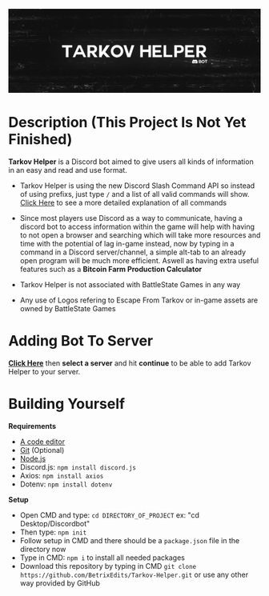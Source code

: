 ![Tarkov Helper Banner](Assets/Media/Banner3000x1000.png)
# Description (This Project Is Not Yet Finished)
**Tarkov Helper** is a Discord bot aimed to give users all kinds of information in an easy and read and use format. <br />

 - Tarkov Helper is using the new Discord Slash Command API so instead of using prefixs, just type `/` and a list of all valid commands will show. [Click Here](https://github.com/BetrixEdits/Tarkov-Helper/wiki/Commands) to see a more detailed explanation of all commands
 - Since most players use Discord as a way to communicate, having a discord bot to access information within the game will help with having to not open a browser and searching which will take more resources and time with the potential of lag in-game instead, now by typing in a command in a Discord server/channel, a simple alt-tab to an already open program will be much more efficient. Aswell as having extra useful features such as a **Bitcoin Farm Production Calculator**
 
 - Tarkov Helper is not associated with BattleState Games in any way 
 - Any use of Logos refering to Escape From Tarkov or in-game assets are owned by BattleState Games
 

# Adding Bot To Server
[**Click Here**](https://discord.com/api/oauth2/authorize?client_id=797600238449590334&permissions=0&scope=bot%20applications.commands) then **select a server** and hit **continue** to be able to add Tarkov Helper to your server.

# Building Yourself

**Requirements**
- [A code editor](https://code.visualstudio.com/download)
- [Git](https://git-scm.com/downloads) (Optional)
- [Node.js](https://nodejs.org/en/) 
- Discord.js: ```npm install discord.js```
- Axios: ```npm install axios```
- Dotenv: ```npm install dotenv```

**Setup**
- Open CMD and type: ```cd DIRECTORY_OF_PROJECT``` ex: "cd Desktop/Discordbot"
- Then type: ```npm init```
- Follow setup in CMD and there should be a ```package.json``` file in the directory now
- Type in CMD: ```npm i``` to install all needed packages
- Download this repository by typing in CMD ```git clone https://github.com/BetrixEdits/Tarkov-Helper.git``` or use any other way provided by GitHub